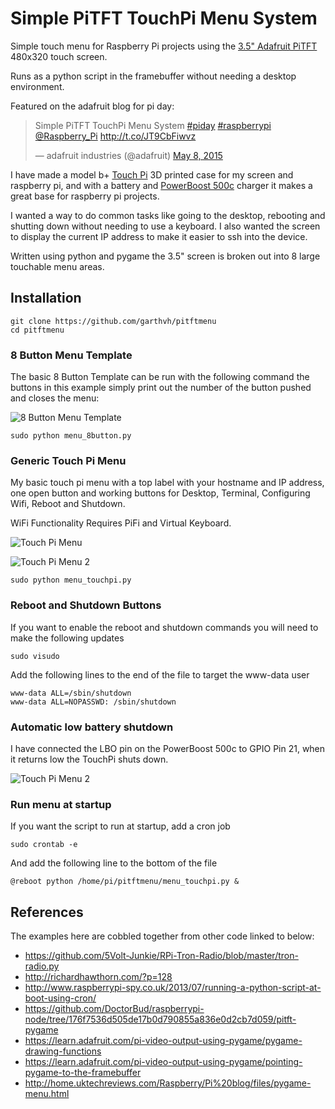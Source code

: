 # Simple PiTFT TouchPi Menu System

Simple touch menu for Raspberry Pi projects using the [3.5" Adafruit PiTFT](http://www.adafruit.com/products/2097) 480x320 touch screen.

Runs as a python script in the framebuffer without needing a desktop environment.

Featured on the adafruit blog for pi day:
<blockquote class="twitter-tweet" lang="en">
	<p lang="ht" dir="ltr">Simple PiTFT TouchPi Menu System <a href="https://twitter.com/hashtag/piday?src=hash">#piday</a> <a href="https://twitter.com/hashtag/raspberrypi?src=hash">#raspberrypi</a> <a href="https://twitter.com/Raspberry_Pi">@Raspberry_Pi</a> <a href="http://t.co/JT9CbFiwvz">http://t.co/JT9CbFiwvz</a></p>&mdash; adafruit industries (@adafruit) <a href="https://twitter.com/adafruit/status/596675973615071232">May 8, 2015</a></blockquote>
<script async src="//platform.twitter.com/widgets.js" charset="utf-8"></script>

I have made a model b+ [Touch Pi](https://learn.adafruit.com/touch-pi-portable-raspberry-pi) 3D printed case for my screen and raspberry pi, and with a battery and [PowerBoost 500c](https://www.adafruit.com/product/1944) charger it makes a great base for raspberry pi projects.

I wanted a way to do common tasks like going to the desktop, rebooting and shutting down without needing to use a keyboard.  I also wanted the screen to display the current IP address to make it easier to ssh into the device.

Written using python and pygame the 3.5" screen is broken out into 8 large touchable menu areas.

## Installation

    git clone https://github.com/garthvh/pitftmenu
    cd pitftmenu

### 8 Button Menu Template

The basic 8 Button Template can be run with the following command the buttons in this example simply print out the number of the button pushed and closes the menu:

![8 Button Menu Template](http://garthvh.com/assets/img/touchpi/menu_8button.jpg "8 Button Menu Template")

    sudo python menu_8button.py

### Generic Touch Pi Menu

My basic touch pi menu with a top label with your hostname and IP address, one open button and working buttons for Desktop, Terminal, Configuring Wifi, Reboot and Shutdown.

WiFi Functionality Requires PiFi and Virtual Keyboard.

![Touch Pi Menu](http://garthvh.com/assets/img/touchpi/menu_touchpi.jpg "Touch Pi Menu")

![Touch Pi Menu 2](http://garthvh.com/assets/img/touchpi/menu_touchpi_2.jpg "Touch Pi Menu2")

    sudo python menu_touchpi.py

### Reboot and Shutdown Buttons

If you want to enable the reboot and shutdown commands you will need to make the following updates

    sudo visudo

Add the following lines to the end of the file to target the www-data user

    www-data ALL=/sbin/shutdown
    www-data ALL=NOPASSWD: /sbin/shutdown

### Automatic low battery shutdown

I have connected the LBO pin on the PowerBoost 500c to GPIO Pin 21, when it returns low the TouchPi shuts down.

![Touch Pi Menu 2](http://garthvh.com/assets/img/touchpi/menu_touchpi_3.jpg "Touch Pi Menu2")

### Run menu at startup

If you want the script to run at startup, add a cron job

    sudo crontab -e

And add the following line to the bottom of the file

    @reboot python /home/pi/pitftmenu/menu_touchpi.py &

## References

The examples here are cobbled together from other code linked to below:

- https://github.com/5Volt-Junkie/RPi-Tron-Radio/blob/master/tron-radio.py
- http://richardhawthorn.com/?p=128
- http://www.raspberrypi-spy.co.uk/2013/07/running-a-python-script-at-boot-using-cron/
- https://github.com/DoctorBud/raspberrypi-node/tree/176f7536d505de17b0d790855a836e0d2cb7d059/pitft-pygame
- https://learn.adafruit.com/pi-video-output-using-pygame/pygame-drawing-functions
- https://learn.adafruit.com/pi-video-output-using-pygame/pointing-pygame-to-the-framebuffer
- http://home.uktechreviews.com/Raspberry/Pi%20blog/files/pygame-menu.html
